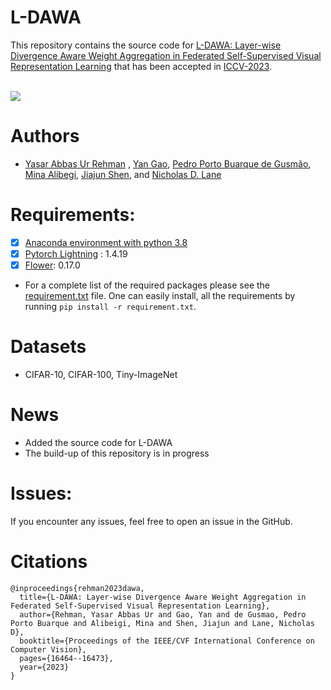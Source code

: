 # L-DAWA
This repository contains the source code for [L-DAWA: Layer-wise Divergence Aware Weight Aggregation in Federated Self-Supervised Visual Representation Learning](https://arxiv.org/abs/2307.07393) that has been accepted in [ICCV-2023](https://iccv2023.thecvf.com/). </br>  </br>

![](https://media.licdn.com/dms/image/D5622AQFDxcNyaVZKIg/feedshare-shrink_1280/0/1689607002732?e=1701907200&v=beta&t=ecvtXsNORK-DBvstI1vsgFMJMmPNbYfBnA8tg3AU8_M)

# Authors
- [Yasar Abbas Ur Rehman](https://yasar-rehman.github.io/yasar/) ,  [Yan Gao](https://www.cst.cam.ac.uk/people/yg381), [Pedro Porto Buarque de Gusmão](https://portobgusmao.com/), [Mina Alibegi](https://www.linkedin.com/in/mina-alibeigi-2b47739a/?originalSubdomain=se), [Jiajun Shen](https://www.linkedin.com/in/jiajunshen/), and [Nicholas D. Lane](http://niclane.org/) <br>

# Requirements:
- [x] [Anaconda environment with python 3.8](https://docs.conda.io/projects/conda/en/4.6.0/_downloads/52a95608c49671267e40c689e0bc00ca/conda-cheatsheet.pdf) 
- [x] [Pytorch Lightning](https://lightning.ai/) : 1.4.19
- [x] [Flower](https://flower.dev/): 0.17.0 <br>

* For a complete list of the required packages please see the [requirement.txt](https://github.com/yasar-rehman/L-DAWA/blob/main/requirements.txt) file. One can easily install, all the requirements by running ````pip install -r requirement.txt````.

# Datasets
* CIFAR-10, CIFAR-100, Tiny-ImageNet

# News
* Added the source code for L-DAWA
* The build-up of this repository is in progress

# Issues: 
If you encounter any issues, feel free to open an issue in the GitHub. 

# Citations
````
@inproceedings{rehman2023dawa,
  title={L-DAWA: Layer-wise Divergence Aware Weight Aggregation in Federated Self-Supervised Visual Representation Learning},
  author={Rehman, Yasar Abbas Ur and Gao, Yan and de Gusmao, Pedro Porto Buarque and Alibeigi, Mina and Shen, Jiajun and Lane, Nicholas D},
  booktitle={Proceedings of the IEEE/CVF International Conference on Computer Vision},
  pages={16464--16473},
  year={2023}
}
````
